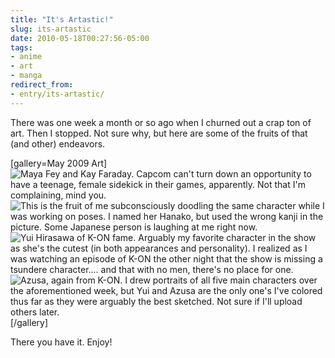 ```yaml
---
title: "It's Artastic!"
slug: its-artastic
date: 2010-05-18T00:27:56-05:00
tags:
- anime
- art
- manga
redirect_from:
- entry/its-artastic/
---
```

There was one week a month or so ago when I churned out a crap ton of art. Then I stopped. Not sure why, but here are some of the fruits of that (and other) endeavors.

[gallery=May 2009 Art]![](http://images.dxprog.com/artwork/Maya_and_Kay.JPG "Maya Fey and Kay Faraday. Capcom can't turn down an opportunity to have a teenage, female sidekick in their games, apparently. Not that I'm complaining, mind you.")![](http://images.dxprog.com/artwork/Hanako.jpg "This is the fruit of me subconsciously doodling the same character while I was working on poses. I named her Hanako, but used the wrong kanji in the picture. Some Japanese person is laughing at me right now.")![](http://images.dxprog.com/artwork/Yui_Hirasawa.jpg "Yui Hirasawa of K-ON fame. Arguably my favorite character in the show as she's the cutest (in both appearances and personality). I realized as I was watching an episode of K-ON the other night that the show is missing a tsundere character.... and that with no men, there's no place for one.")![](http://images.dxprog.com/artwork/Azusa.jpg "Azusa, again from K-ON. I drew portraits of all five main characters over the aforementioned week, but Yui and Azusa are the only one's I've colored thus far as they were arguably the best sketched. Not sure if I'll upload others later.")[/gallery]

There you have it. Enjoy!
